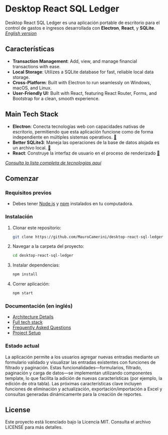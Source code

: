 # Desktop React SQL Ledger

Desktop React SQL Ledger es una aplicación portable de escritorio para el control de gastos e ingresos desarrollada con **Electron**, **React**, y **SQLite**.
*[English version](/readme.md)*

## Características
- **Transaction Management**: Add, view, and manage financial transactions with ease.
- **Local Storage**: Utilizes a SQLite database for fast, reliable local data storage.
- **Cross-Platform**: Built with Electron to run seamlessly on Windows, macOS, and Linux.
- **User-Friendly UI:** Built with React, featuring React Router, Forms, and Bootstrap for a clean, smooth experience.

## Main Tech Stack
- **Electron**: Conecta tecnologías web con capacidades nativas de escritorio, permitiendo que esta aplicación funcione como de forma independiente en múltiples sistemas operativos. [:link:](https://nodejs.org/)
- **Better SQLite3**: Maneja las operaciones de la base de datos alojada es un archivo local.  [:link:](https://nodejs.org/)
- **React**: Construye la interfaz de usuario en el proceso de renderizado [:link:](https://react.dev/)

*[Consulta la lista completa de tecnologías aquí](/docs/techstack.md)*

## Comenzar
### Requisitos previos
- Debes tener [Node.js](https://nodejs.org/en/download/package-manager "Node.js") y [npm](https://www.npmjs.com/ "npm") instalados en tu computadora.

### Instalación
1. Clonar este repositorio:
   ```bash
   git clone https://github.com/MauroCamerini/desktop-react-sql-ledger.git
   ```
2. Navegar a la carpeta del proyecto:
   ```bash
   cd desktop-react-sql-ledger
   ```
3. Instalar dependencias:
   ```bash
   npm install
   ```
4. Correr aplicación:
   ```bash
   npm start
   ```
### Documentación (en inglés)
- [Architecture Details](/docs/architecture.md)
- [Full tech stack](/docs/techstack.md)
- [Frequently Asked Questions](/docs/faq.md)
- [Project Setup](/docs/projectsetup.md)

### Estado actual
La aplicación permite a los usuarios agregar nuevas entradas mediante un formulario validado y visualizar las entradas existentes con funciones de filtrado y paginación. Estas funcionalidades—formularios, filtrado, paginación y carga de datos—se implementan utilizando componentes template, lo que facilita la adición de nuevas características (por ejemplo, la edición de otra tabla). Las próximas características clave incluyen funciones de eliminación y actualización, exportación/importación a Excel y consultas generadas dinámicamente para la creación de reportes.

## License
Este proyecto está licenciado bajo la Licencia MIT. Consulta el archivo LICENSE para más detalles.